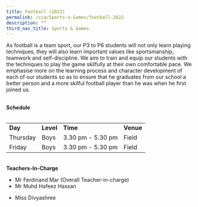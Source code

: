 ```yaml
---
title: Football (2022)
permalink: /cca/Sports-n-Games/football-2022
description: ""
third_nav_title: Sports & Games
---
```


<p>As football is a team sport, our P3 to P6 students will not only learn playing techniques, they will also learn important values like sportsmanship, teamwork and self-discipline. We aim to&nbsp;train and equip our students with the techniques to play the game skilfully at their own comfortable pace. We emphasise more on the learning process and character development of each of our students so as to ensure that he graduates from our school a better person and a more skilful football player than he was when he first joined us.</p>
<p><br /><strong>Schedule</strong><br /><br /></p>
<table border="0" cellspacing="0" cellpadding="10">
<tbody>
<tr>
<td><strong>Day</strong></td>
<td><strong>Level</strong></td>
<td><strong>Time</strong></td>
<td><strong>Venue</strong></td>
</tr>
<tr>
<td>Thursday</td>
<td>Boys</td>
<td>3.30 pm - 5.30 pm</td>
<td>Field</td>
</tr>
<tr>
<td>Friday</td>
<td>Boys</td>
<td>3.30 pm - 5.30 pm</td>
<td>Field</td>
</tr>
</tbody>
</table>
<p><br /><strong>Teachers-In-Charge</strong></p>
<ul>
<li>Mr Ferdinand Mar (Overall Teacher-in-charge)</li>
<li>Mr Muhd Hafeez Hassan</li>
<li>
<p>Miss Divyashree</p>
</li>
</ul>